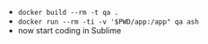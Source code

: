 - `docker build --rm -t qa .`
- `docker run --rm -ti -v '$PWD/app:/app" qa ash`
- now start coding in Sublime
